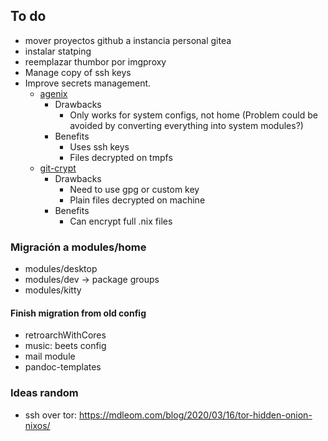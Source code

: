 ## To do

- mover proyectos github a instancia personal gitea
- instalar statping
- reemplazar thumbor por imgproxy
- Manage copy of ssh keys
- Improve secrets management.
  - [agenix](https://github.com/ryantm/agenix/)
    - Drawbacks
      - Only works for system configs, not home (Problem could be avoided by converting
        everything into system modules?)
    - Benefits
      - Uses ssh keys
      - Files decrypted on tmpfs
  - [git-crypt](https://www.agwa.name/projects/git-crypt)
    - Drawbacks
      - Need to use gpg or custom key
      - Plain files decrypted on machine
    - Benefits
      - Can encrypt full .nix files

### Migración a modules/home

- modules/desktop
- modules/dev -> package groups
- modules/kitty

#### Finish migration from old config

- retroarchWithCores
- music: beets config
- mail module
- pandoc-templates

### Ideas random

- ssh over tor: https://mdleom.com/blog/2020/03/16/tor-hidden-onion-nixos/
